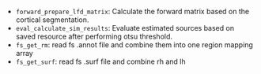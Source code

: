 * ```forward_prepare_lfd_matrix```: Calculate the forward matrix based on the cortical segmentation.
* ```eval_calculate_sim_results```: Evaluate estimated sources based on saved resource after performing otsu threshold.
* ```fs_get_rm```: read fs .annot file and combine them into one region mapping array
* ```fs_get_surf```: read fs .surf file and combine rh and lh
